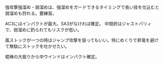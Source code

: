 強攻撃強溜め・弱溜めは、強溜めをガードできるタイミングで長い技を仕込むと弱溜めも狩れる。要練習。

AC3にはインパクトが最大。SA3がなければ確定。
中間択はジャストパリィで、弱溜めに釣られてもリスクが低い。

風ストックが一つの時はジャンプ攻撃を狙ってもいい。特にめくりで昇竜を避けて無駄にストックを吐かせたい。

棍棒の大振りから中ウインドはインパクト確定。
